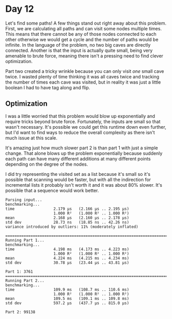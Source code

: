 # Day 12

Let's find some paths!  A few things stand out right away about this problem.  First, we are calculating all paths and can visit some nodes multiple times.  This means that there cannot be any of those nodes connected to each other otherwise we would get a cycle and the number of paths would be infinite.  In the language of the problem, no two big caves are directly connected.  Another is that the input is actually quite small, being very amenable to brute force, meaning there isn't a pressing need to find clever optimization.

Part two created a tricky wrinkle because you can only visit _one_ small cave twice.  I wasted plenty of time thinking it was all caves twice and tracking the number of times each cave was visited, but in reality it was just a little boolean I had to have tag along and flip.

## Optimization

I was a little worried that this problem would blow up exponentially and require tricks beyond brute force.  Fortunately, the inputs are small so that wasn't necessary.  It's possible we could get this runtime down even further, but I'd want to find ways to reduce the overall complexity as there isn't much issue at this scale.

It's amazing just how much slower part 2 is than part 1 with just a simple change.  That alone blows up the problem exponentially because suddenly each path can have many different additions at many different points depending on the degree of the nodes.

I did try representing the visited set as a list because it's small so it's possible that scanning would be faster, but with all the indirection for incremental lists it probably isn't worth it and it was about 80% slower.  It's possible that a sequence would work better.

```
Parsing input...
benchmarking...
time                 2.179 μs   (2.166 μs .. 2.195 μs)
                     1.000 R²   (1.000 R² .. 1.000 R²)
mean                 2.168 μs   (2.160 μs .. 2.178 μs)
std dev              28.73 ns   (18.85 ns .. 42.26 ns)
variance introduced by outliers: 11% (moderately inflated)

================================================================================
Running Part 1...
benchmarking...
time                 4.198 ms   (4.173 ms .. 4.223 ms)
                     1.000 R²   (1.000 R² .. 1.000 R²)
mean                 4.224 ms   (4.215 ms .. 4.234 ms)
std dev              30.78 μs   (23.44 μs .. 43.81 μs)

Part 1: 3761
================================================================================
Running Part 2...
benchmarking...
time                 109.9 ms   (108.7 ms .. 110.6 ms)
                     1.000 R²   (1.000 R² .. 1.000 R²)
mean                 109.5 ms   (109.1 ms .. 109.8 ms)
std dev              597.2 μs   (437.7 μs .. 815.0 μs)

Part 2: 99138
```